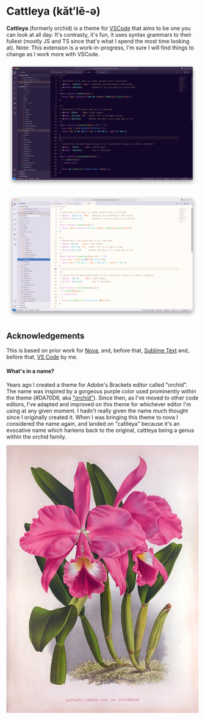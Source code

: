 # Cattleya (kăt′lē-ə)

**Cattleya** (formerly orchid) is a theme for [VSCode](https://code.visualstudio.com) that aims to be one you can look at all day. It's contrasty, it's fun, it uses syntax grammars to their fullest (mostly JS and TS since that's what I spend the most time looking at). Note: This extension is a work-in-progress, I'm sure I will find things to change as I work more with VSCode.

![screenshot-dark](./assets/dark.png)

![screenshot-light](./assets/light.png)

## Acknowledgements

This is based on prior work for [Nova](https://github.com/patrickfatrick/orchid-theme-nova), and, before that, [Sublime Text](https://github.com/patrickfatrick/orchid-theme-sublime) and, before that, [VS Code](https://github.com/patrickfatrick/orchid-vscode-colorizer) by me.

#### What's in a name?

Years ago I created a theme for Adobe's Brackets editor called "orchid". The name was inspired by a gorgeous purple color used prominently within the theme (#DA70D6, aka ["orchid"](https://en.wikipedia.org/wiki/Orchid_(color))). Since then, as I've moved to other code editors, I've adapted and improved on this theme for whichever editor I'm using at any given moment. I hadn't really given the name much thought since I originally created it. When I was bringing this theme to nova I considered the name again, and landed on "cattleya" because it's an evocative name which harkens back to the original, cattleya being a genus within the orchid family.

![cattleya](./assets/cattleya.png)
